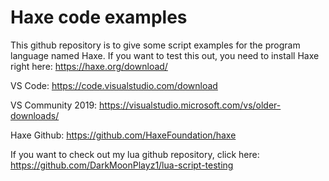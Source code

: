 # Haxe code examples
 This github repository is to give some script examples for the program language named Haxe. If you want to test this out, you need to install Haxe right here: https://haxe.org/download/

 VS Code: https://code.visualstudio.com/download

 VS Community 2019: https://visualstudio.microsoft.com/vs/older-downloads/

 Haxe Github: https://github.com/HaxeFoundation/haxe

 If you want to check out my lua github repository, click here: https://github.com/DarkMoonPlayz1/lua-script-testing

